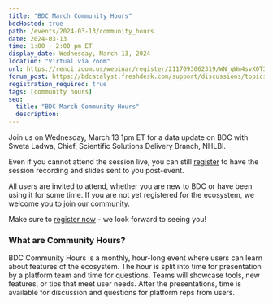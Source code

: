 ```yaml
---
title: "BDC March Community Hours"
bdcHosted: true
path: /events/2024-03-13/community_hours
date: 2024-03-13
time: 1:00 - 2:00 pm ET
display_date: Wednesday, March 13, 2024
location: "Virtual via Zoom"
url: https://renci.zoom.us/webinar/register/2117093062319/WN_qWm4svX0T36KwiIAO-mORA
forum_post: https://bdcatalyst.freshdesk.com/support/discussions/topics/60000407674
registration_required: true
tags: [community hours]
seo:
  title: "BDC March Community Hours"
  description:
---
```

Join us on Wednesday, March 13 1pm ET for a data update on BDC with Sweta Ladwa, Chief, Scientific Solutions Delivery Branch, NHLBI.

Even if you cannot attend the session live, you can still [register](https://renci.zoom.us/webinar/register/2117093062319/WN_qWm4svX0T36KwiIAO-mORA) to have the session recording and slides sent to you post-event.

All users are invited to attend, whether you are new to BDC or have been using it for some time. If you are not yet registered for the ecosystem, we welcome you to [join our community](https://biodatacatalyst.nhlbi.nih.gov/contact/ecosystem/).

Make sure to [register now](https://renci.zoom.us/webinar/register/2117093062319/WN_qWm4svX0T36KwiIAO-mORA) - we look forward to seeing you!

### What are Community Hours?

BDC Community Hours is a monthly, hour-long event where users can learn about features of the ecosystem. The hour is split into time for presentation by a platform team and time for questions. Teams will showcase tools, new features, or tips that meet user needs. After the presentations, time is available for discussion and questions for platform reps from users.